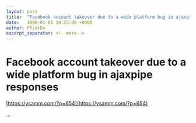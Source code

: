 ```yaml
---
layout: post
title:  "Facebook account takeover due to a wide platform bug in ajaxpipe responses"
date:   1990-01-01 19:55:00 +0000
author: PfiatDe
excerpt_separator: <!--more-->
---
```


# Facebook account takeover due to a wide platform bug in ajaxpipe responses
[https://ysamm.com/?p=654](https://ysamm.com/?p=654)

...
<!--more-->
